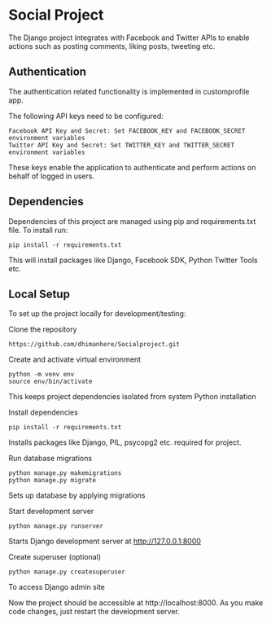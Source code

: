 <h1>Social Project</h1>

The Django project integrates with Facebook and Twitter APIs to enable actions such as posting comments, liking posts, tweeting etc.

<h2>Authentication</h2>

The authentication related functionality is implemented in customprofile app.

The following API keys need to be configured:

    Facebook API Key and Secret: Set FACEBOOK_KEY and FACEBOOK_SECRET environment variables
    Twitter API Key and Secret: Set TWITTER_KEY and TWITTER_SECRET environment variables

These keys enable the application to authenticate and perform actions on behalf of logged in users.

<h2>Dependencies</h2>

Dependencies of this project are managed using pip and requirements.txt file. To install run:

    pip install -r requirements.txt

This will install packages like Django, Facebook SDK, Python Twitter Tools etc.

<h2>Local Setup</h2>

To set up the project locally for development/testing:

Clone the repository

    https://github.com/dhimanhere/Socialproject.git

Create and activate virtual environment


    python -m venv env 
    source env/bin/activate

This keeps project dependencies isolated from system Python installation

Install dependencies


    pip install -r requirements.txt

Installs packages like Django, PIL, psycopg2 etc. required for project.

Run database migrations


    python manage.py makemigrations
    python manage.py migrate

Sets up database by applying migrations

Start development server


    python manage.py runserver

Starts Django development server at http://127.0.0.1:8000

Create superuser (optional)

    python manage.py createsuperuser

To access Django admin site

Now the project should be accessible at http://localhost:8000. As you make code changes, just restart the development server.

